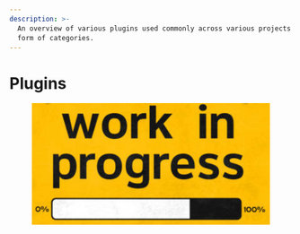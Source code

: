 ```yaml
---
description: >-
  An overview of various plugins used commonly across various projects in the
  form of categories.
---
```


# Plugins

<figure><img src="../../.gitbook/assets/image (245).png" alt=""><figcaption></figcaption></figure>
